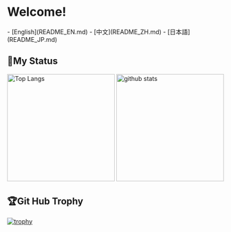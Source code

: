 <h1>
  Welcome!
</h1>
- [English](README_EN.md)
- [中文](README_ZH.md)
- [日本語](README_JP.md)
<h2>
  🔋My Status
</h2>
<p align="left"> 
  <img alt="Top Langs" height="250px" src="https://github-readme-stats.vercel.app/api?username=HIROMU522&count_private=true&show_icons=true" />
  <img alt="github stats" height="250px" src="https://github-readme-stats.vercel.app/api/top-langs/?username=HIROMU522" />
</p>

<h2>
  🏆Git Hub Trophy
</h2>

[![trophy](https://github-profile-trophy.vercel.app/?username=HIROMU522&column=8)](https://github.com/ryo-ma/github-profile-trophy)

